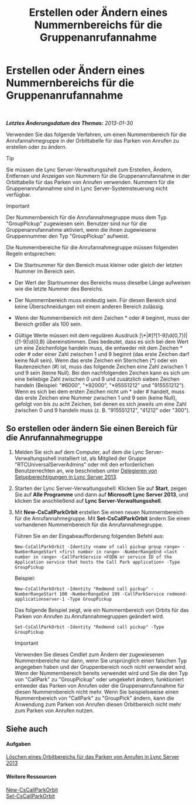 ﻿---
title: Erstellen oder Ändern eines Nummernbereichs für die Gruppenanrufannahme
TOCTitle: Erstellen oder Ändern eines Nummernbereichs für die Gruppenanrufannahme
ms:assetid: 4b442b98-df6b-4e50-8254-b3be9cde21dd
ms:mtpsurl: https://technet.microsoft.com/de-de/library/JJ945627(v=OCS.15)
ms:contentKeyID: 52056358
ms.date: 05/19/2016
mtps_version: v=OCS.15
ms.translationtype: HT
---

# Erstellen oder Ändern eines Nummernbereichs für die Gruppenanrufannahme

 

_**Letztes Änderungsdatum des Themas:** 2013-01-30_

Verwenden Sie das folgende Verfahren, um einen Nummernbereich für die Anrufannahmegruppe in der Orbittabelle für das Parken von Anrufen zu erstellen oder zu ändern.


> [!TIP]
> Sie müssen die Lync Server-Verwaltungsshell zum Erstellen, Ändern, Entfernen und Anzeigen von Nummern für die Gruppenanrufannahme in der Orbittabelle für das Parken von Anrufen verwenden. Nummern für die Gruppenanrufannahme sind in Lync Server-Systemsteuerung nicht verfügbar.




> [!IMPORTANT]
> Der Nummernbereich für die Anrufannahmegruppe muss dem Typ "GroupPickup" zugewiesen sein. Benutzer sind nur für die Gruppenanrufannahme aktiviert, wenn die ihnen zugewiesene Gruppennummer den Typ "GroupPickup" aufweist.



Die Nummernbereiche für die Anrufannahmegruppe müssen folgenden Regeln entsprechen:

  - Die Startnummer für den Bereich muss kleiner oder gleich der letzten Nummer im Bereich sein.

  - Der Wert der Startnummer des Bereichs muss dieselbe Länge aufweisen wie die letzte Nummer des Bereichs.

  - Der Nummernbereich muss eindeutig sein. Für diesen Bereich sind keine Überschneidungen mit einem anderen Bereich zulässig.

  - Wenn der Nummernbereich mit dem Zeichen \* oder \# beginnt, muss der Bereich größer als 100 sein.

  - Gültige Werte müssen mit dem regulären Ausdruck \[\\\*|\#\]?\[1-9\]\\d{0,7})|(\[1-9\]\\d{0,8} übereinstimmen. Dies bedeutet, dass es sich bei dem Wert um eine Zeichenfolge handeln muss, die entweder mit dem Zeichen \* oder \# oder einer Zahl zwischen 1 und 9 beginnt (das erste Zeichen darf keine Null sein). Wenn das erste Zeichen ein Sternchen (\*) oder ein Rautenzeichen (\#) ist, muss das folgende Zeichen eine Zahl zwischen 1 und 9 sein (keine Null). Bei den nachfolgenden Zeichen kann es sich um eine beliebige Zahl zwischen 0 und 9 und zusätzlich sieben Zeichen handeln (Beispiel: "\#6000", "\*92000", "\*95551212" und "915551212"). Wenn es sich bei dem ersten Zeichen nicht um \* oder \# handelt, muss das erste Zeichen eine Nummer zwischen 1 und 9 sein (keine Null), gefolgt von bis zu acht Zeichen, bei denen es sich jeweils um eine Zahl zwischen 0 und 9 handeln muss (z. B. "915551212", "41212" oder "300").

## So erstellen oder ändern Sie einen Bereich für die Anrufannahmegruppe

1.  Melden Sie sich auf dem Computer, auf dem die Lync Server-Verwaltungsshell installiert ist, als Mitglied der Gruppe "RTCUniversalServerAdmins" oder mit den erforderlichen Benutzerrechten an, wie beschrieben unter [Delegieren von Setupberechtigungen in Lync Server 2013](lync-server-2013-delegate-setup-permissions.md).

2.  Starten der Lync Server-Verwaltungsshell: Klicken Sie auf **Start**, zeigen Sie auf **Alle Programme** und dann auf **Microsoft Lync Server 2013**, und klicken Sie anschließend auf **Lync Server-Verwaltungsshell**.

3.  Mit **New-CsCallParkOrbit** erstellen Sie einen neuen Nummernbereich für die Anrufannahmegruppe. Mit **Set-CsCallParkOrbit** ändern Sie einen vorhandenen Nummernbereich für die Anrufannahmegruppe.
    
    Führen Sie an der Eingabeaufforderung folgenden Befehl aus:
    
        New-CsCallParkOrbit -Identity <name of call pickup group range> -NumberRangeStart <first number in range> -NumberRangeEnd <last number in range> -CallParkService <FQDN or service ID of the Application service that hosts the Call Park application> -Type GroupPickup
    
    Beispiel:
    
        New-CsCallParkOrbit -Identity "Redmond call pickup" -NumberRangeStart 100 -NumberRangeEnd 199 -CallParkService redmond-applicationserver-1 -Type GroupPickup
    
    Das folgende Beispiel zeigt, wie ein Nummernbereich von Orbits für das Parken von Anrufen zu Anrufannahmegruppen geändert wird.
    
        Set-CsCallParkOrbit -Identity "Redmond call pickup" -Type GroupPickup
    

    > [!IMPORTANT]
    > Verwenden Sie dieses Cmdlet zum Ändern der zugewiesenen Nummernbereiche nur dann, wenn Sie ursprünglich einen falschen Typ angegeben haben und der Gruppenbereich noch nicht verwendet wird. Wenn der Nummernbereich bereits verwendet wird und Sie die den Typ von "CallPark" zu "GroupPickup" oder umgekehrt ändern, funktioniert entweder das Parken von Anrufen oder die Gruppenanrufannahme für diesen Nummernbereich nicht mehr. Wenn Sie beispielsweise einen Nummernbereich von "CallPark" zu "GroupPick" ändern, kann die Anwendung zum Parken von Anrufen diesen Orbitbereich nicht mehr zum Parken von Anrufen nutzen.



## Siehe auch

#### Aufgaben

[Löschen eines Orbitbereichs für das Parken von Anrufen in Lync Server 2013](lync-server-2013-delete-a-call-park-orbit-range.md)  

#### Weitere Ressourcen

[New-CsCallParkOrbit](new-cscallparkorbit.md)  
[Set-CsCallParkOrbit](set-cscallparkorbit.md)

